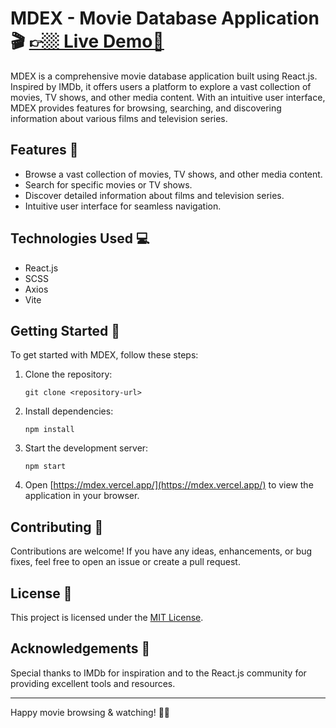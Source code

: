 # MDEX - Movie Database Application 🎬                        [👉🏼 Live Demo🔴](https://mdex.vercel.app/)

MDEX is a comprehensive movie database application built using React.js. Inspired by IMDb, it offers users a platform to explore a vast collection of movies, TV shows, and other media content. With an intuitive user interface, MDEX provides features for browsing, searching, and discovering information about various films and television series. 


## Features 🌟

- Browse a vast collection of movies, TV shows, and other media content.
- Search for specific movies or TV shows.
- Discover detailed information about films and television series.
- Intuitive user interface for seamless navigation.

## Technologies Used 💻

- React.js
- SCSS
- Axios
- Vite

## Getting Started 🚀

To get started with MDEX, follow these steps:

1. Clone the repository:

   ```
   git clone <repository-url>
   ```

2. Install dependencies:

   ```
   npm install
   ```

3. Start the development server:

   ```
   npm start
   ```

4. Open [https://mdex.vercel.app/](https://mdex.vercel.app/) to view the application in your browser.

## Contributing 🤝

Contributions are welcome! If you have any ideas, enhancements, or bug fixes, feel free to open an issue or create a pull request.

## License 📝

This project is licensed under the [MIT License](LICENSE).

## Acknowledgements 🙏

Special thanks to IMDb for inspiration and to the React.js community for providing excellent tools and resources.

---

Happy movie browsing & watching! 🍿🎥
